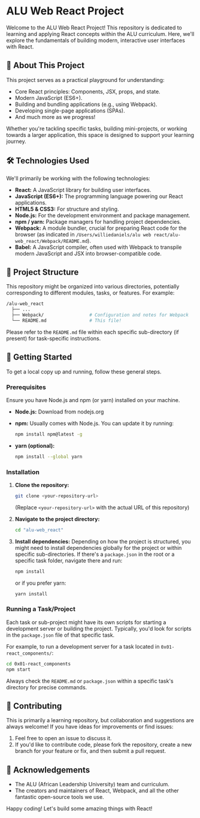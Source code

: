 # ALU Web React Project

Welcome to the ALU Web React Project! This repository is dedicated to learning and applying React concepts within the ALU curriculum. Here, we'll explore the fundamentals of building modern, interactive user interfaces with React.

## 🚀 About This Project

This project serves as a practical playground for understanding:

* Core React principles: Components, JSX, props, and state.
* Modern JavaScript (ES6+).
* Building and bundling applications (e.g., using Webpack).
* Developing single-page applications (SPAs).
* And much more as we progress!

Whether you're tackling specific tasks, building mini-projects, or working towards a larger application, this space is designed to support your learning journey.

## 🛠️ Technologies Used

We'll primarily be working with the following technologies:

* **React:** A JavaScript library for building user interfaces.
* **JavaScript (ES6+):** The programming language powering our React applications.
* **HTML5 & CSS3:** For structure and styling.
* **Node.js:** For the development environment and package management.
* **npm / yarn:** Package managers for handling project dependencies.
* **Webpack:** A module bundler, crucial for preparing React code for the browser (as indicated in `/Users/williedaniels/alu web react/alu-web_react/Webpack/README.md`).
* **Babel:** A JavaScript compiler, often used with Webpack to transpile modern JavaScript and JSX into browser-compatible code.

## 📁 Project Structure

This repository might be organized into various directories, potentially corresponding to different modules, tasks, or features. For example:

```bash
/alu-web_react
  ├── ...
  ├── Webpack/                 # Configuration and notes for Webpack
  └── README.md                # This file!
```

Please refer to the `README.md` file within each specific sub-directory (if present) for task-specific instructions.

## 🏁 Getting Started

To get a local copy up and running, follow these general steps.

### Prerequisites

Ensure you have Node.js and npm (or yarn) installed on your machine.

* **Node.js:** Download from nodejs.org
* **npm:** Usually comes with Node.js. You can update it by running:

    ```sh
    npm install npm@latest -g
    ```

* **yarn (optional):**

    ```sh
    npm install --global yarn
    ```

### Installation

1. **Clone the repository:**

    ```sh
    git clone <your-repository-url>
    ```

    (Replace `<your-repository-url>` with the actual URL of this repository)

2. **Navigate to the project directory:**

    ```sh
    cd "alu-web_react"
    ```

3. **Install dependencies:**
    Depending on how the project is structured, you might need to install dependencies globally for the project or within specific sub-directories.
    If there's a `package.json` in the root or a specific task folder, navigate there and run:

    ```sh
    npm install
    ```

    or if you prefer yarn:

    ```sh
    yarn install
    ```

### Running a Task/Project

Each task or sub-project might have its own scripts for starting a development server or building the project. Typically, you'd look for scripts in the `package.json` file of that specific task.

For example, to run a development server for a task located in `0x01-react_components/`:

```sh
cd 0x01-react_components
npm start
```

Always check the `README.md` or `package.json` within a specific task's directory for precise commands.

## 🤝 Contributing

This is primarily a learning repository, but collaboration and suggestions are always welcome! If you have ideas for improvements or find issues:

1. Feel free to open an issue to discuss it.
2. If you'd like to contribute code, please fork the repository, create a new branch for your feature or fix, and then submit a pull request.

## 🙏 Acknowledgements

* The ALU (African Leadership University) team and curriculum.
* The creators and maintainers of React, Webpack, and all the other fantastic open-source tools we use.

Happy coding! Let's build some amazing things with React!
